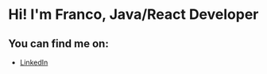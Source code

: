 # Hi! I'm Franco, Java/React Developer

## You can find me on:
- [LinkedIn](https://www.linkedin.com/in/franco-moyano-6257b6210/)
<!---
franmoyano/franmoyano is a ✨ special ✨ repository because its `README.md` (this file) appears on your GitHub profile.
You can click the Preview link to take a look at your changes.
--->
